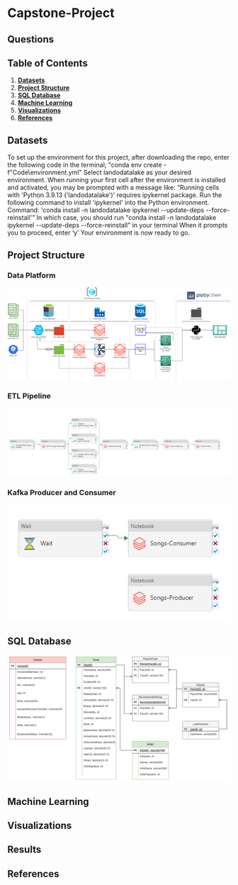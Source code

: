 # Capstone-Project

## Questions

## Table of Contents
1. **[Datasets](#datasets)**
2. **[Project Structure](#structure)**
3. **[SQL Database](#sql)**
4. **[Machine Learning](#learning)**
5. **[Visualizations](#Visuals)**
6. **[References](#references)**


<a name="datasets"></a>
## Datasets
To set up the environment for this project, after downloading the repo, enter the following code in the terminal; "conda env create -f"Code\environment.yml"
Select landodatalake as your desired environment.
When running your first cell after the environment is installed and activated, you may be prompted with a message like:
“Running cells with 'Python 3.9.13 ('landodatalake')' requires ipykernel package.
Run the following command to install 'ipykernel' into the Python environment. 
Command: 'conda install -n landodatalake ipykernel --update-deps --force-reinstall'”
In which case, you should run "conda install -n landodatalake ipykernel --update-deps --force-reinstall" in your terminal
When it prompts you to proceed, enter ‘y’
Your environment is now ready to go.


<a name="structure"></a>
## Project Structure
### Data Platform
![Owner](https://github.com/EduardStalmakov/Capstone-Project/blob/main/ProjectSpecifications/DataPlaformDiagram.png)
### ETL Pipeline
![Owner](https://github.com/EduardStalmakov/Capstone-Project/blob/main/ProjectSpecifications/ETL-Pipeline.PNG)
### Kafka Producer and Consumer
![Owner](https://github.com/EduardStalmakov/Capstone-Project/blob/main/ProjectSpecifications/Kafka-Producer-Consumer.PNG)

<a name="sql"></a>
## SQL Database
![SQL-Data](https://github.com/EduardStalmakov/Capstone-Project/blob/main/ERD.png)
<a name="learning"></a>
## Machine Learning

<a name="Visuals"></a>
## Visualizations

<a name="results"></a>
## Results

<a name="references"></a>
## References

